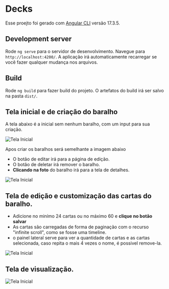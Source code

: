 # Decks

Esse proejto foi gerado com [Angular CLI](https://github.com/angular/angular-cli) versão 17.3.5.

## Development server

Rode `ng serve` para o servidor de desenvolvimento. Navegue para `http://localhost:4200/`. A aplicação irá automaticamente recarregar se você fazer qualquer mudança nos arquivos.

## Build

Rode `ng build` para fazer build do projeto. O artefatos do build irá ser salvo na pasta `dist/`.

## Tela inicial e de criação do baralho

A tela abaixo é a inicial sem nenhum baralho, com um input para sua criação.

![Tela Inicial]('documentation/images/tela-deck-sem-cards-1.png')

Apos criar os baralhos será semelhante a imagem abaixo

- O botão de editar irá para a página de edição.
- O botão de deletar irá remover o baralho.
- **Clicando na foto** do baralho irá para a tela de detalhes.

![Tela Inicial]('documentation/images/tela-deck-com-cards-1.png')

## Tela de edição e customização das cartas do baralho.

- Adicione no minímo 24 cartas ou no máximo 60 e **clique no botão salvar**
- As cartas são carregadas de forma de paginação com o recurso "infinite scroll", como se fosse uma timeline.
- o painel lateral serve para ver a quantidade de cartas e as cartas selecionada, caso repita o mais 4 vezes o nome, é possivel remove-la.

![Tela Inicial]('documentation/images/tela-editcards-1.png')

## Tela de visualização.

![Tela Inicial]('documentation/images/visualizacao-cards.png')
